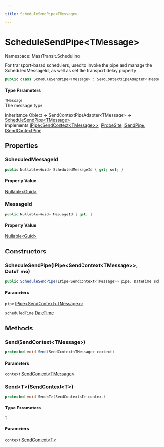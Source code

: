 ```yaml
---

title: ScheduleSendPipe<TMessage>

---
```


# ScheduleSendPipe\<TMessage\>

Namespace: MassTransit.Scheduling

For transport-based schedulers, used to invoke the  pipe and
 manage the ScheduledMessageId, as well as set the transport delay property

```csharp
public class ScheduleSendPipe<TMessage> : SendContextPipeAdapter<TMessage>, IPipe<SendContext<TMessage>>, IProbeSite, ISendPipe, ISendContextPipe
```

#### Type Parameters

`TMessage`<br/>
The message type

Inheritance [Object](https://learn.microsoft.com/en-us/dotnet/api/system.object) → [SendContextPipeAdapter\<TMessage\>](../masstransit-transports/sendcontextpipeadapter-1) → [ScheduleSendPipe\<TMessage\>](../masstransit-scheduling/schedulesendpipe-1)<br/>
Implements [IPipe\<SendContext\<TMessage\>\>](../../masstransit-abstractions/masstransit/ipipe-1), [IProbeSite](../../masstransit-abstractions/masstransit/iprobesite), [ISendPipe](../../masstransit-abstractions/masstransit-transports/isendpipe), [ISendContextPipe](../../masstransit-abstractions/masstransit-transports/isendcontextpipe)

## Properties

### **ScheduledMessageId**

```csharp
public Nullable<Guid> ScheduledMessageId { get; set; }
```

#### Property Value

[Nullable\<Guid\>](https://learn.microsoft.com/en-us/dotnet/api/system.nullable-1)<br/>

### **MessageId**

```csharp
public Nullable<Guid> MessageId { get; }
```

#### Property Value

[Nullable\<Guid\>](https://learn.microsoft.com/en-us/dotnet/api/system.nullable-1)<br/>

## Constructors

### **ScheduleSendPipe(IPipe\<SendContext\<TMessage\>\>, DateTime)**

```csharp
public ScheduleSendPipe(IPipe<SendContext<TMessage>> pipe, DateTime scheduledTime)
```

#### Parameters

`pipe` [IPipe\<SendContext\<TMessage\>\>](../../masstransit-abstractions/masstransit/ipipe-1)<br/>

`scheduledTime` [DateTime](https://learn.microsoft.com/en-us/dotnet/api/system.datetime)<br/>

## Methods

### **Send(SendContext\<TMessage\>)**

```csharp
protected void Send(SendContext<TMessage> context)
```

#### Parameters

`context` [SendContext\<TMessage\>](../../masstransit-abstractions/masstransit/sendcontext-1)<br/>

### **Send\<T\>(SendContext\<T\>)**

```csharp
protected void Send<T>(SendContext<T> context)
```

#### Type Parameters

`T`<br/>

#### Parameters

`context` [SendContext\<T\>](../../masstransit-abstractions/masstransit/sendcontext-1)<br/>
